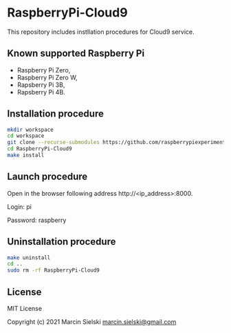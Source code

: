 # RaspberryPi-Cloud9

This repository includes instllation procedures for Cloud9 service.

## Known supported Raspberry Pi

* Raspberry Pi Zero,
* Raspberry Pi Zero W,
* Rapsberry Pi 3B,
* Rapsberry Pi 4B.

## Installation procedure

```bash
mkdir workspace
cd workspace
git clone --recurse-submodules https://github.com/raspberrypiexperiments/RaspberryPi-Cloud9.git
cd RaspberryPi-Cloud9
make install
```

## Launch procedure

Open in the browser following address http://<ip_address>:8000.

Login: pi

Password: raspberry

## Uninstallation procedure

```bash
make uninstall
cd ..
sudo rm -rf RaspberryPi-Cloud9
```

## License

MIT License

Copyright (c) 2021 Marcin Sielski <marcin.sielski@gmail.com>
